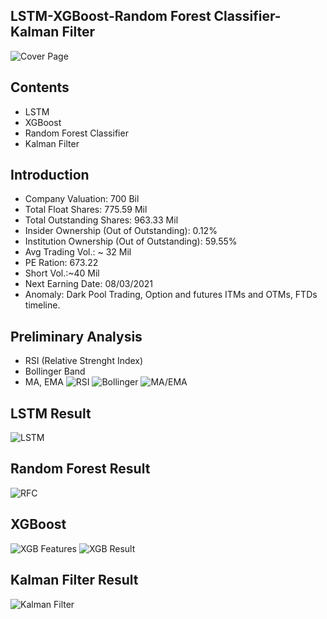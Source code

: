 ## LSTM-XGBoost-Random Forest Classifier-Kalman Filter
![Cover Page](https://github.com/Negi97Mohit/LSTM-XGBoost-RMF-Kalman-Filter/blob/main/img/cover.png)

## Contents
- LSTM
- XGBoost
- Random Forest Classifier
- Kalman Filter
## Introduction
- Company Valuation: 700 Bil
- Total Float Shares: 775.59 Mil
- Total Outstanding Shares: 963.33 Mil
- Insider Ownership (Out of Outstanding): 0.12%
- Institution Ownership (Out of Outstanding): 59.55%
- Avg Trading Vol.: ~ 32 Mil
- PE Ration: 673.22
- Short Vol.:~40 Mil
- Next Earning Date: 08/03/2021
- Anomaly: Dark Pool Trading, Option and futures ITMs and OTMs, FTDs timeline.


## Preliminary Analysis
- RSI (Relative Strenght Index)
- Bollinger Band
- MA, EMA
![RSI](https://github.com/Negi97Mohit/LSTM-XGBoost-RMF-Kalman-Filter/blob/main/img/rsi.png)
![Bollinger](https://github.com/Negi97Mohit/LSTM-XGBoost-RMF-Kalman-Filter/blob/main/img/bollinger.png)
![MA/EMA](https://github.com/Negi97Mohit/LSTM-XGBoost-RMF-Kalman-Filter/blob/main/img/Picture2.png)


## LSTM Result
![LSTM](https://github.com/Negi97Mohit/LSTM-XGBoost-RMF-Kalman-Filter/blob/main/img/lstm.png)


## Random Forest Result
![RFC](https://github.com/Negi97Mohit/LSTM-XGBoost-RMF-Kalman-Filter/blob/main/img/RMF.png)


## XGBoost
![XGB Features](https://github.com/Negi97Mohit/LSTM-XGBoost-RMF-Kalman-Filter/blob/main/img/xgb-1.png)
![XGB Result](https://github.com/Negi97Mohit/LSTM-XGBoost-RMF-Kalman-Filter/blob/main/img/xgb.png)

## Kalman Filter Result
![Kalman Filter](https://github.com/Negi97Mohit/LSTM-XGBoost-RMF-Kalman-Filter/blob/main/img/kalman.png)
